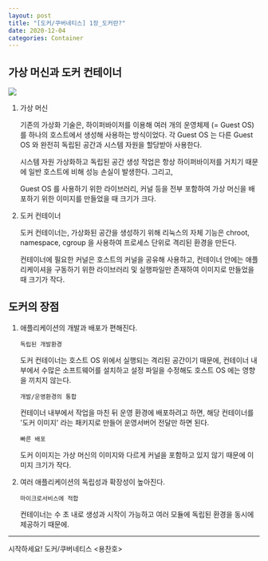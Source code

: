 ```yaml
---
layout: post
title: "[도커/쿠버네티스] 1장_도커란?"
date: 2020-12-04
categories: Container
---
```


## 가상 머신과 도커 컨테이너

![](/image/virtual-docker.png)

1. 가상 머신

   기존의 가상화 기술은, 하이퍼바이저를 이용해 여러 개의 운영체제 (= Guest OS) 를 하나의 호스트에서 생성해 사용하는 방식이었다. 각 Guest OS 는 다른 Guest OS 와 완전히 독립된 공간과 시스템 자원을 할당받아 사용한다. 

   시스템 자원 가상화하고 독립된 공간 생성 작업은 항상 하이퍼바이저를 거치기 때문에 일반 호스트에 비해 성능 손실이 발생한다. 그리고, 

   Guest OS 를 사용하기 위한 라이브러리, 커널 등을 전부 포함하여 가상 머신을 배포하기 위한 이미지를 만들었을 때 크기가 크다. 

   

2. 도커 컨테이너

   도커 컨테이너는, 가상화된 공간을 생성하기 위해 리눅스의 자체 기능은 chroot, namespace, cgroup 을 사용하여 프로세스 단위로 격리된 환경을 만든다. 

   컨테이너에 필요한 커널은 호스트의 커널을 공유해 사용하고, 컨테이너 안에는 애플리케이셔을 구동하기 위한 라이브러리 및 실행파일만 존재하여 이미지로 만들었을 때 크기가 작다.

## 도커의 장점

1. 애플리케이션의 개발과 배포가 편해진다.

   `독립된 개발환경`

   도커 컨테이너는 호스트 OS 위에서 실행되는 격리된 공간이기 때문에, 컨테이너 내부에서 수많은 소프트웨어를 설치하고 설정 파일을 수정해도 호스트 OS 에는 영향을 끼치지 않는다.

   `개발/운영환경의 통합`

   컨테이너 내부에서 작업을 마친 뒤 운영 환경에 배포하려고 하면, 해당 컨테이너를 '도커 이미지' 라는 패키지로 만들어 운영서버어 전달만 하면 된다.

   `빠른 배포`

   도커 이미지는 가상 머신의 이미지와 다르게 커널을 포함하고 있지 않기 때문에 이미지 크기가 작다.

   

2. 여러 애플리케이션의 독립성과 확장성이 높아진다.

   `마이크로서비스에 적합`

   컨테이너는 수 초 내로 생성과 시작이 가능하고 여러 모듈에 독립된 환경을 동시에 제공하기 때문에.

---

시작하세요! 도커/쿠버네티스 <용찬호>
